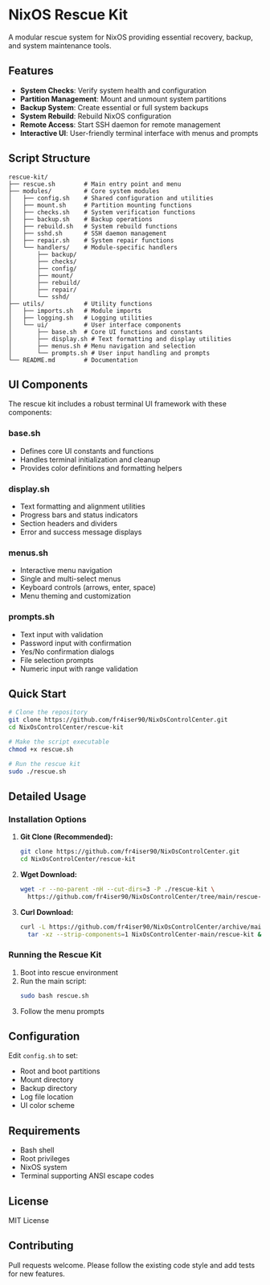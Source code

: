 # NixOS Rescue Kit

A modular rescue system for NixOS providing essential recovery, backup, and system maintenance tools.

## Features

- **System Checks**: Verify system health and configuration
- **Partition Management**: Mount and unmount system partitions
- **Backup System**: Create essential or full system backups
- **System Rebuild**: Rebuild NixOS configuration
- **Remote Access**: Start SSH daemon for remote management
- **Interactive UI**: User-friendly terminal interface with menus and prompts

## Script Structure

```
rescue-kit/
├── rescue.sh        # Main entry point and menu
├── modules/         # Core system modules
│   ├── config.sh    # Shared configuration and utilities
│   ├── mount.sh     # Partition mounting functions
│   ├── checks.sh    # System verification functions
│   ├── backup.sh    # Backup operations
│   ├── rebuild.sh   # System rebuild functions
│   ├── sshd.sh      # SSH daemon management
│   ├── repair.sh    # System repair functions
│   └── handlers/    # Module-specific handlers
│       ├── backup/
│       ├── checks/
│       ├── config/
│       ├── mount/
│       ├── rebuild/
│       ├── repair/
│       └── sshd/
├── utils/           # Utility functions
│   ├── imports.sh   # Module imports
│   ├── logging.sh   # Logging utilities
│   └── ui/          # User interface components
│       ├── base.sh  # Core UI functions and constants
│       ├── display.sh # Text formatting and display utilities
│       ├── menus.sh # Menu navigation and selection
│       └── prompts.sh # User input handling and prompts
└── README.md        # Documentation
```

## UI Components

The rescue kit includes a robust terminal UI framework with these components:

### base.sh
- Defines core UI constants and functions
- Handles terminal initialization and cleanup
- Provides color definitions and formatting helpers

### display.sh
- Text formatting and alignment utilities
- Progress bars and status indicators
- Section headers and dividers
- Error and success message displays

### menus.sh
- Interactive menu navigation
- Single and multi-select menus
- Keyboard controls (arrows, enter, space)
- Menu theming and customization

### prompts.sh
- Text input with validation
- Password input with confirmation
- Yes/No confirmation dialogs
- File selection prompts
- Numeric input with range validation

## Quick Start

```bash
# Clone the repository
git clone https://github.com/fr4iser90/NixOsControlCenter.git
cd NixOsControlCenter/rescue-kit

# Make the script executable
chmod +x rescue.sh

# Run the rescue kit
sudo ./rescue.sh
```

## Detailed Usage

### Installation Options

1. **Git Clone (Recommended):**
   ```bash
   git clone https://github.com/fr4iser90/NixOsControlCenter.git
   cd NixOsControlCenter/rescue-kit
   ```

2. **Wget Download:**
   ```bash
   wget -r --no-parent -nH --cut-dirs=3 -P ./rescue-kit \
     https://github.com/fr4iser90/NixOsControlCenter/tree/main/rescue-kit
   ```

3. **Curl Download:**
   ```bash
   curl -L https://github.com/fr4iser90/NixOsControlCenter/archive/main.tar.gz | \
     tar -xz --strip-components=1 NixOsControlCenter-main/rescue-kit && cd rescue-kit && sudo bash rescue.sh
   ```

### Running the Rescue Kit

1. Boot into rescue environment
2. Run the main script:
   ```bash
   sudo bash rescue.sh
   ```
3. Follow the menu prompts

## Configuration

Edit `config.sh` to set:
- Root and boot partitions
- Mount directory
- Backup directory
- Log file location
- UI color scheme

## Requirements

- Bash shell
- Root privileges
- NixOS system
- Terminal supporting ANSI escape codes

## License

MIT License

## Contributing

Pull requests welcome. Please follow the existing code style and add tests for new features.
